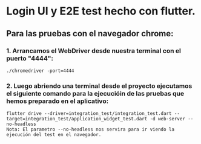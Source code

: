 # Login UI y E2E test hecho con flutter.

## Para las pruebas con el navegador chrome:

### 1. Arrancamos el WebDriver desde nuestra terminal con el puerto "4444":
    ./chromedriver -port=4444
    
### 2. Luego abriendo una terminal desde el proyecto ejecutamos el siguiente comando para la ejecucióin de las pruebas que hemos preparado en el aplicativo:
    flutter drive --driver=integration_test/integration_test.dart --target=integration_test/application_widget_test.dart -d web-server --no-headless
    Nota: El parametro --no-headless nos servira para ir viendo la ejecución del test en el navegador.